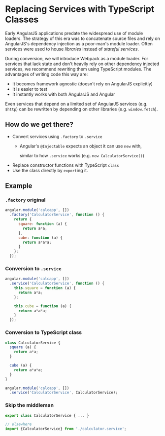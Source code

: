 # Replacing Services with TypeScript Classes

Early AngularJS applications predate the widespread use of module loaders. The strategy of this era was to concatenate source files and rely on AngularJS's dependency injection as a poor-man's module loader. Often services were used to house _libraries_ instead of _stateful services_.

During conversion, we will introduce Webpack as a module loader. For services that lack state and don't heavily rely on other dependency injected services, we recommend rewriting them using TypeScript modules. The advantages of writing code this way are:

* It becomes framework agnostic \(doesn't rely on AngularJS explicitly\)
* It is easier to test
* It instantly works with both AngularJS and Angular

Even services that depend on a limited set of AngularJS services \(e.g. `$http`\) can be rewritten by depending on other libraries \(e.g. `window.fetch`\).

## How do we get there?

* Convert services using `.factory` to `.service`
  * Angular's `@Injectable` expects an object it can use `new` with,

    similar to how `.service` works \(e.g. `new CalculatorService()`\)
* Replace constructor functions with TypeScript `class`
* Use the class directly by `export`ing it.

## Example

### `.factory` original

```javascript
angular.module('calcapp', [])
  .factory('CalculatorService', function () {
    return {
      square: function (a) {
        return a*a;
      },
      cube: function (a) {
        return a*a*a;
      }
    };
  });
```

### Conversion to `.service`

```javascript
angular.module('calcapp', [])
  .service('CalculatorService', function () {
    this.square = function (a) {
      return a*a;
    };

    this.cube = function (a) {
      return a*a*a;
    }
  });
```

### Conversion to TypeScript class

```javascript
class CalculatorService {
  square (a) {
    return a*a;
  }

  cube (a) {
    return a*a*a;
  }
}

angular.module('calcapp', [])
  .service('CalculatorService', CalculatorService);
```

### Skip the middleman

```javascript
export class CalculatorService { ... }

// elsewhere
import {CalculatorService} from './calculator.service';
```

